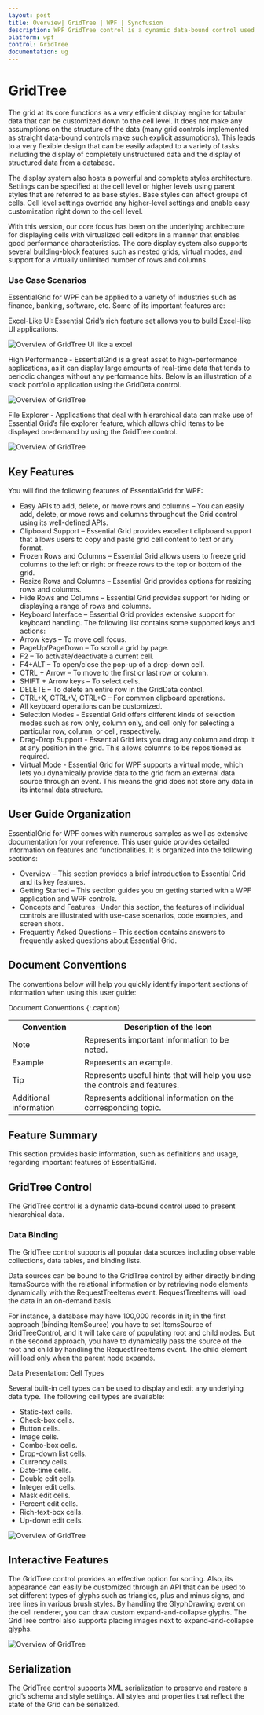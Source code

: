 ```yaml
---
layout: post
title: Overview| GridTree | WPF | Syncfusion
description: WPF GridTree control is a dynamic data-bound control used to present data in hierarchical manner.
platform: wpf
control: GridTree 
documentation: ug
---
```


# GridTree 

The grid at its core functions as a very efficient display engine for tabular data that can be customized down to the cell level. It does not make any assumptions on the structure of the data (many grid controls implemented as straight data-bound controls make such explicit assumptions). This leads to a very flexible design that can be easily adapted to a variety of tasks including the display of completely unstructured data and the display of structured data from a database. 

The display system also hosts a powerful and complete styles architecture. Settings can be specified at the cell level or higher levels using parent styles that are referred to as base styles. Base styles can affect groups of cells. Cell level settings override any higher-level settings and enable easy customization right down to the cell level.

With this version, our core focus has been on the underlying architecture for displaying cells with virtualized cell editors in a manner that enables good performance characteristics. The core display system also supports several building-block features such as nested grids, virtual modes, and support for a virtually unlimited number of rows and columns.

### Use Case Scenarios

EssentialGrid for WPF can be applied to a variety of industries such as finance, banking, software, etc. Some of its important features are:

Excel-Like UI: Essential Grid’s rich feature set allows you to build Excel-like UI applications. 



![Overview of GridTree UI like a excel](Overview_images/Overview_img1.png)



High Performance - EssentialGrid is a great asset to high-performance applications, as it can display large amounts of real-time data that tends to periodic changes without any performance hits. Below is an illustration of a stock portfolio application using the GridData control.



![Overview of GridTree](Overview_images/Overview_img2.png)



File Explorer - Applications that deal with hierarchical data can make use of Essential Grid’s file explorer feature, which allows child items to be displayed on-demand by using the GridTree control.

![Overview of GridTree](Overview_images/Overview_img3.png)



## Key Features

You will find the following features of EssentialGrid for WPF:

* Easy APIs to add, delete, or move rows and columns – You can easily add, delete, or move rows and columns throughout the Grid control using its well-defined APIs.
* Clipboard Support – Essential Grid provides excellent clipboard support that allows users to copy and paste grid cell content to text or any format.
* Frozen Rows and Columns – Essential Grid allows users to freeze grid columns to the left or right or freeze rows to the top or bottom of the grid.
* Resize Rows and Columns – Essential Grid provides options for resizing rows and columns. 
* Hide Rows and Columns – Essential Grid provides support for hiding or displaying a range of rows and columns.
* Keyboard Interface – Essential Grid provides extensive support for keyboard handling. The following list contains some supported keys and actions:
* Arrow keys – To move cell focus.
* PageUp/PageDown – To scroll a grid by page.
* F2  – To activate/deactivate a current cell.
* F4+ALT – To open/close the pop-up of a drop-down cell.
* CTRL + Arrow – To move to the first or last row or column.
* SHIFT + Arrow keys – To select cells.
* DELETE – To delete an entire row in the GridData control.
* CTRL+X, CTRL+V, CTRL+C – For common clipboard operations.
* All keyboard operations can be customized. 
* Selection Modes - Essential Grid offers different kinds of selection modes such as row only, column only, and cell only for selecting a particular row, column, or cell, respectively.
* Drag-Drop Support - Essential Grid lets you drag any column and drop it at any position in the grid. This allows columns to be repositioned as required.
* Virtual Mode - Essential Grid for WPF supports a virtual mode, which lets you dynamically provide data to the grid from an external data source through an event. This means the grid does not store any data in its internal data structure.

## User Guide Organization

EssentialGrid for WPF comes with numerous samples as well as extensive documentation for your reference. This user guide provides detailed information on features and functionalities. It is organized into the following sections:

* Overview – This section provides a brief introduction to Essential Grid and its key features.
* Getting Started – This section guides you on getting started with a WPF application and WPF controls.
* Concepts and Features –Under this section, the features of individual controls are illustrated with use-case scenarios, code examples, and screen shots.
* Frequently Asked Questions – This section contains answers to frequently asked questions about Essential Grid.

## Document Conventions 

The conventions below will help you quickly identify important sections of information when using this user guide:

Document Conventions
{:.caption}

<table>
<tr>
<th>
Convention</th><th>
Description of the Icon</th></tr>
<tr>
<td>
Note</td><td>
Represents important information to be noted.</td></tr>
<tr>
<td>
Example</td><td>
Represents an example.</td></tr>
<tr>
<td>
Tip</td><td>
Represents useful hints that will help you use the controls and features.</td></tr>
<tr>
<td>
Additional information</td><td>
Represents additional information on the corresponding topic.</td></tr>
</table>

## Feature Summary

This section provides basic information, such as definitions and usage, regarding important features of EssentialGrid.

## GridTree Control 

The GridTree control is a dynamic data-bound control used to present hierarchical data.

### Data Binding

The GridTree control supports all popular data sources including observable collections, data tables, and binding lists.

Data sources can be bound to the GridTree control by either directly binding ItemsSource with the relational information or by retrieving node elements dynamically with the RequestTreeItems event. RequestTreeItems will load the data in an on-demand basis.

For instance, a database may have 100,000 records in it; in the first approach (binding ItemSource) you have to set ItemsSource of GridTreeControl, and it will take care of populating root and child nodes. But in the second approach, you have to dynamically pass the source of the root and child by handling the RequestTreeItems event. The child element will load only when the parent node expands. 

Data Presentation: Cell Types

Several built-in cell types can be used to display and edit any underlying data type. The following cell types are available:

* Static-text cells.
* Check-box cells. 
* Button cells.
* Image cells.
* Combo-box cells. 
* Drop-down list cells. 
* Currency cells.
* Date-time cells.
* Double edit cells.
* Integer edit cells.
* Mask edit cells.
* Percent edit cells.
* Rich-text-box cells.
* Up-down edit cells.



![Overview of GridTree](Overview_images/Overview_img4.png)



## Interactive Features

The GridTree control provides an effective option for sorting. Also, its appearance can easily be customized through an API that can be used to set different types of glyphs such as triangles, plus and minus signs, and tree lines in various brush styles. By handling the GlyphDrawing event on the cell renderer, you can draw custom expand-and-collapse glyphs. The GridTree control also supports placing images next to expand-and-collapse glyphs.



![Overview of GridTree](Overview_images/Overview_img5.png)



## Serialization

The GridTree control supports XML serialization to preserve and restore a grid’s schema and style settings. All styles and properties that reflect the state of the Grid can be serialized.

